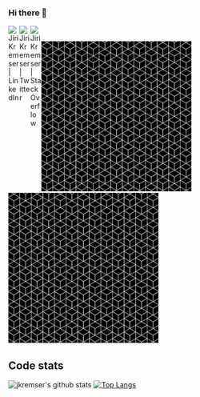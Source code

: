 <!--
**jkremser/jkremser** is a ✨ _special_ ✨ repository because its `README.md` (this file) appears on your GitHub profile.
inspired by https://github.com/vladyslav/vladyslav/blob/master/README.md (thanks!)
-->

### Hi there 👋 <a href="https://www.linkedin.com/in/jirik/">
  <img align="left" alt="Jiri Kremser | LinkedIn" width="22px" src="https://www.svgrepo.com/show/157006/linkedin.svg" />
</a>
<a href="https://twitter.com/JirkaKremser">
  <img align="left" alt="Jiri Kremser | Twitter" width="22px" src="https://www.svgrepo.com/show/183608/twitter.svg" />
</a>
<a href="https://stackoverflow.com/users/1594980/jiri-kremser">
  <img align="left" alt="Jiri Kremser | Stack Overflow" width="22px" src="https://www.svgrepo.com/show/306790/stackoverflow.svg" />
</a>

<br/>




<img src="./b.gif" width="300px"><img src="./b.gif" width="300px">

## Code stats

![jkremser's github stats](https://github-readme-stats.vercel.app/api?username=jkremser&count_private=true&show_icons=true&hide_border=true&theme=default)
[![Top Langs](https://github-readme-stats.vercel.app/api/top-langs/?username=jkremser&layout=compact&count_private=true)](https://github-readme-stats.vercel.app/api/top-langs/?username=jkremser&layout=compact&count_private=true)
